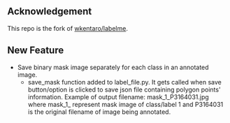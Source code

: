 ## Acknowledgement

This repo is the fork of [wkentaro/labelme](https://github.com/wkentaro/labelme).

## New Feature

- Save binary mask image separately for each class in an annotated image.
  - save_mask function added to label_file.py. It gets called when save button/option is clicked to save json file containing polygon points' information. Example of output filename: mask_1_P3164031.jpg where mask_1_ represent mask image of class/label 1 and P3164031 is the original filename of image being annotated. 
